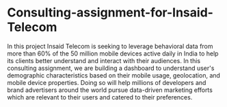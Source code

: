 # Consulting-assignment-for-Insaid-Telecom
In this project Insaid Telecom is seeking to leverage behavioral data from more than 60% of the 50 million mobile devices active daily in India to help its clients better understand and interact with their audiences. In this consulting assignment, we are building a dashboard to understand user's demographic characteristics based on their mobile usage, geolocation, and mobile device properties. Doing so will help millions of developers and brand advertisers around the world pursue data-driven marketing efforts which are relevant to their users and catered to their preferences.
